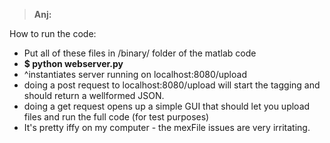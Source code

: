> <b>Anj:</b>

How to run the code:
- Put all of these files in /binary/ folder of the matlab code
-   <b>$ python webserver.py </b>
- ^instantiates server running on localhost:8080/upload
- doing a post request to localhost:8080/upload will start the tagging and should return a wellformed JSON.
- doing a get request opens up a simple GUI that should let you upload files and run the full code (for test purposes)
- It's pretty iffy on my computer - the mexFile issues are very irritating.
